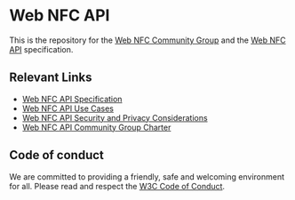 Web NFC API
===========

This is the repository for the [Web NFC Community Group](https://www.w3.org/community/web-nfc/) and the [Web NFC API](https://w3c.github.io/web-nfc/) specification.

## Relevant Links

* [Web NFC API Specification](https://w3c.github.io/web-nfc/)
* [Web NFC API Use Cases](https://w3c.github.io/web-nfc/use-cases.html)
* [Web NFC API Security and Privacy Considerations](https://w3c.github.io/web-nfc/security-privacy.html)
* [Web NFC API Community Group Charter](https://w3c.github.io/web-nfc/charter/)

## Code of conduct

We are committed to providing a friendly, safe and welcoming environment for all. Please read and
respect the [W3C Code of Conduct](https://www.w3.org/Consortium/cepc/).
